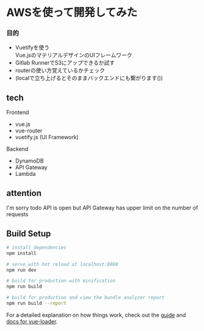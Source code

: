 # AWSを使って開発してみた
### 目的
- Vuetifyを使う  
Vue.jsのマテリアルデザインのUIフレームワーク
- Gitlab RunnerでS3にアップできるか試す
- routerの使い方覚えているかチェック
- (localで立ち上げるとそのままバックエンドにも繋がります())

## tech
Frontend
- vue.js
- vue-router
- vuetify.js (UI Framework)

Backend
- DynamoDB
- API Gateway
- Lambda

## attention
I'm sorry todo API is open but API Gateway has upper limit on the number of requests

## Build Setup

``` bash
# install dependencies
npm install

# serve with hot reload at localhost:8080
npm run dev

# build for production with minification
npm run build

# build for production and view the bundle analyzer report
npm run build --report

```

For a detailed explanation on how things work, check out the [guide](http://vuejs-templates.github.io/webpack/) and [docs for vue-loader](http://vuejs.github.io/vue-loader).
